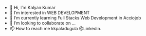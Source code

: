 - 👋 Hi, I’m Kalyan Kumar
- 👀 I’m interested in WEB DEVELOPMENT
- 🌱 I’m currently learning Full Stacks Web Development in Acciojob
- 💞️ I’m looking to collaborate on ...
- 📫 How to reach me kkpaladugula @Linkedin.

<!---
kkpaladugula/kkpaladugula is a ✨ special ✨ repository because its `README.md` (this file) appears on your GitHub profile.
You can click the Preview link to take a look at your changes.
--->
